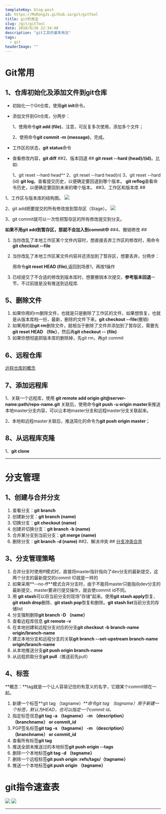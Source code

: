 ```yaml
---
templateKey: blog-post
id: https://MuRongJs.github.io/git/gitTool
title: git的用法
slug: /git/gitTool
date: 2018/9/26 22:34:48 
description: "git工具的基本用法"
tags:
  - git
headerImage: ""
---
```

# Git常用 #

## 1、仓库初始化及添加文件到git仓库 ##
- 初始化一个Git仓库，使用**git init**命令。



- 添加文件到Git仓库，分两步：


	1、使用命令**git add (file)**，注意，可反复多次使用，添加多个文件；

	2、使用命令**git commit -m (message)**，完成。
- 工作区的状态，**git status**命令
- 查看修改内容，**git diff**
##2、版本回退 ##
**git reset --hard (head)/(id)**。比如:

	1、git reset --hard head^^
	2、git reset --hard head(n)
	3、git reset --hard (id)
**git log**。查看提交历史，以便确定要回退到哪个版本。
**git reflog**查看命令历史，以便确定要回到未来的哪个版本。
##3、工作区和版本库 ##

1、工作区与版本库的结构图。
![](raw.githubusercontent.com/MuRongJs/learningNotes/master/images/工作区与版本库的结构图.jpg)

	

2、git add把要提交的所有修改放到暂存区（Stage）。
![](raw.githubusercontent.com/MuRongJs/learningNotes/master/images/暂存区.jpg)

3、git commit就可以一次性把暂存区的所有修改提交到分支。

**如果不用git add到暂存区，那就不会加入到commit中**
##4、撤销修改 ##
1. 当你改乱了本地工作区某个文件内容时，想直接丢弃工作区的修改时，用命令**git checkout --file**
2. 当你改乱了本地工作区某文件内容并还添加到了暂存区，想要丢弃，分两步：

	用命令**git reset HEAD (file)**,返回到场景1，再按1操作
3. 已经提交了不合适的修改到版本库时，想要撤销本次提交，**参考版本回退**一节，不过前提是没有推送到远程库.
## 5、删除文件 ##
1. 如果你用的rm删除文件，也就是只是删除了工作区的文件，如果想恢复，也就是从版本库档一份，最新，删除的文件下来。**git checkout --file**(撤销)
2. 如果用的是**git rm**删除文件，就相当于删除了文件并添加到了暂存区，需要先**git reset HEAD （file）**，然后再**git checkout -- (file)**
3. 如果你想彻底把版本库的删除掉，先git rm，再git commit

## 6、远程仓库 ##
[远程仓库的概念](https://www.liaoxuefeng.com/wiki/0013739516305929606dd18361248578c67b8067c8c017b000/001374385852170d9c7adf13c30429b9660d0eb689dd43a000)
## 7、添加远程库 ##
1、关联一个远程库，使用 **git remote add origin git@server-name:path/repo-name.git**
关联后，使用命令**git push -u origin master**来推送本地master分支内容，可以让本地master分支和远程master分支关联起来。

2、本地和远程master关联后，推送简化的命令为**git push origin master**；
## 8、从远程库克隆 ##
1、**git clone**


----------

# 分支管理 #
## 1、创建与合并分支 ##
1. 查看分支：**git branch**
2. 创建新分支：**git branch (name)**
3. 切换分支：**git checkout (name)**
4. 创建并切换分支：**git branch -b (name)**
5. 合并某分支到当前分支：**git merge (name)**
6. 删除分支：**git branch -d (name)**
##2、解决冲突 ##
[分支冲突合并](https://www.liaoxuefeng.com/wiki/0013739516305929606dd18361248578c67b8067c8c017b000/001375840202368c74be33fbd884e71b570f2cc3c0d1dcf000)
## 3、分支管理策略 ##
1. 合并分支时使用ff模式时，直接将master指针指向了dev分支的最新提交，这两个分支的最新提交的commit ID就是一样的
2. 如果采用**--no-ff**模式合并分支时，由于不能将master只能指向dev分支的最新提交，master要进行提交操作，就会使commit id不同。
3. 用 **git stash**可以将当前分支的现场"存储"起来。使用**git stash apply**恢复、**git stash drop**删除、**git stash pop**恢复和删除。**git stash list**当前分支的存储list
4. 分支强制删除**git branch -D （name）**
5. 查看远程库信息 **git remote -v**
6. 在本地创建和远程分支对应的分支**git checkout -b branch-name origin/branch-name**
7. 建立本地分支和远程分支的关联**git branch --set-upstream branch-name origin/branch-name**
8. 从本地推送分支**git push origin branch-name**
9. 从远程抓取分支**git pull**（推送前先pull）
## 4、标签 ##
**概念：**tag就是一个让人容易记住的有意义的名字，它跟某个commit绑在一起。

1. 新建一个标签**git tag （tagname）***命令git tag （tagname）用于新建一个标签，默认为HEAD，也可以指定一个commit id。*
2. 指定标签信息**git tag -a （tagname） -m （description） （branchname） or commit_id**
3. PGP签名标签**git tag -s （tagname） -m （description） （branchname） or commit_id**
4. 查看所有标签**git tag**
5. 推送全部未推送过的本地标签**git push origin --tags**
6. 删除一个本地标签**git tag -d （tagname）**
7. 删除一个远程标签**git push origin :refs/tags/（tagname）**
8. 推送一个本地标签**git push origin （tagname）**
# git指令速查表 #
![](raw.githubusercontent.com/MuRongJs/learningNotes/master/images/gitCMD01.jpg)
![](raw.githubusercontent.com/MuRongJs/learningNotes/master/images/gitCMD02.jpg)


----------
